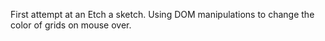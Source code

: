 First attempt at an Etch a sketch.
Using DOM manipulations to change the color of grids on mouse over.